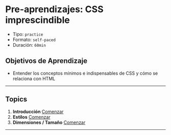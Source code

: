 # Pre-aprendizajes: CSS imprescindible

- Tipo: `practice`
- Formato: `self-paced`
- Duración: `60min`

## Objetivos de Aprendizaje

- Entender los conceptos mínimos e indispensables de CSS y cómo se relaciona
  con HTML

***

## Topics

1. **Introducción**
   [Comenzar](https://lab.cs50.io/Laboratoria/admission-curriculum/rediseno-prework-fe/admission/03-prework/05-css-basics/01-intro/)
2. **Estilos**
   [Comenzar](https://lab.cs50.io/Laboratoria/admission-curriculum/rediseno-prework-fe/admission/03-prework/05-css-basics/02-styling/)
3. **Dimensiones / Tamaño**
   [Comenzar](https://lab.cs50.io/Laboratoria/admission-curriculum/rediseno-prework-fe/admission/03-prework/05-css-basics/03-sizing/)

***
